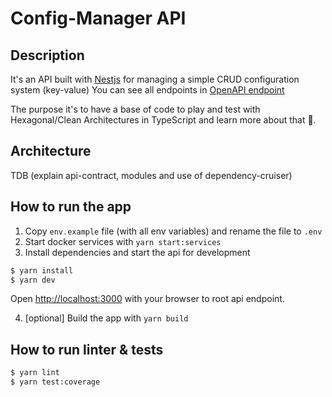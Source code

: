 # Config-Manager API

## Description

It's an API built with [Nestjs](http://nestjs.com/) for managing a simple CRUD configuration system (key-value)
You can see all endpoints in [OpenAPI endpoint](http://localhost:3000/api)

The purpose it's to have a base of code to play and test with Hexagonal/Clean Architectures in TypeScript and
learn more about that 🙂.

## Architecture

TDB (explain api-contract, modules and use of dependency-cruiser)

## How to run the app

1. Copy `env.example` file (with all env variables) and rename the file to `.env`
2. Start docker services with `yarn start:services`
3. Install dependencies and start the api for development

```bash
$ yarn install
$ yarn dev
```

Open [http://localhost:3000](http://localhost:3000) with your browser to root api endpoint.

4. [optional] Build the app with `yarn build`

## How to run linter & tests

```bash
$ yarn lint
$ yarn test:coverage
```
